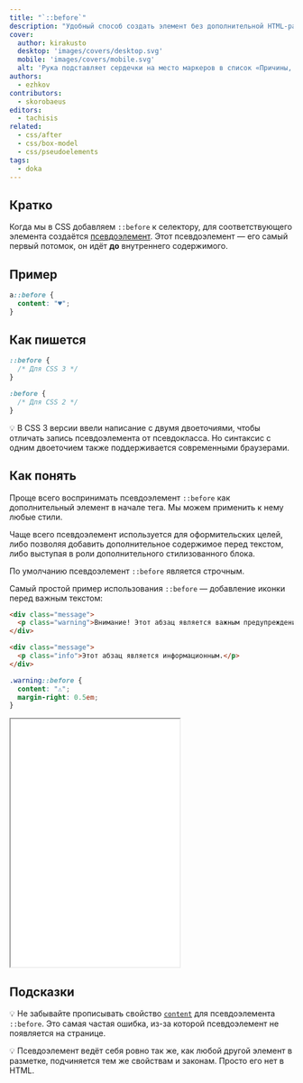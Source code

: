 ```yaml
---
title: "`::before`"
description: "Удобный способ создать элемент без дополнительной HTML-разметки."
cover:
  author: kirakusto
  desktop: 'images/covers/desktop.svg'
  mobile: 'images/covers/mobile.svg'
  alt: 'Рука подставляет сердечки на место маркеров в список «Причины, почему я люблю Доку»'
authors:
  - ezhkov
contributors:
  - skorobaeus
editors:
  - tachisis
related:
  - css/after
  - css/box-model
  - css/pseudoelements
tags:
  - doka
---
```


## Кратко

Когда мы в CSS добавляем `::before` к селектору, для соответствующего элемента создаётся [псевдоэлемент](/css/pseudoelements/). Этот псевдоэлемент — его самый первый потомок, он идёт **до** внутреннего содержимого.

## Пример

```css
a::before {
  content: "♥";
}
```

## Как пишется

```css
::before {
  /* Для CSS 3 */
}

:before {
  /* Для CSS 2 */
}
```

💡 В CSS 3 версии ввели написание с двумя двоеточиями, чтобы отличать запись псевдоэлемента от псевдокласса. Но синтаксис с одним двоеточием также поддерживается современными браузерами.

## Как понять

Проще всего воспринимать псевдоэлемент `::before` как дополнительный элемент в начале тега. Мы можем применить к нему любые стили.

Чаще всего псевдоэлемент используется для оформительских целей, либо позволяя добавить дополнительное содержимое перед текстом, либо выступая в роли дополнительного стилизованного блока.

По умолчанию псевдоэлемент `::before` является строчным.

Самый простой пример использования `::before` — добавление иконки перед важным текстом:

```html
<div class="message">
  <p class="warning">Внимание! Этот абзац является важным предупреждением!</p>
</div>

<div class="message">
  <p class="info">Этот абзац является информационным.</p>
</div>
```

```css
.warning::before {
  content: "⚠";
  margin-right: 0.5em;
}
```

<iframe title="Добавление иконки" src="demos/icon/" height="440"></iframe>

## Подсказки

💡 Не забывайте прописывать свойство [`content`](/css/content/) для псевдоэлемента `::before`. Это самая частая ошибка, из-за которой псевдоэлемент не появляется на странице.

💡 Псевдоэлемент ведёт себя ровно так же, как любой другой элемент в разметке, подчиняется тем же свойствам и законам. Просто его нет в HTML.
